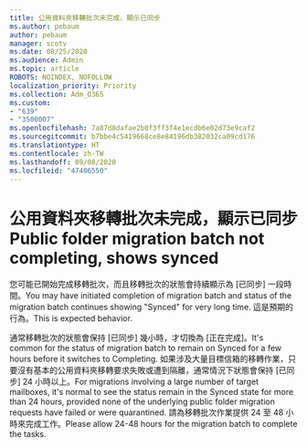 ```yaml
---
title: 公用資料夾移轉批次未完成，顯示已同步
ms.author: pebaum
author: pebaum
manager: scotv
ms.date: 08/25/2020
ms.audience: Admin
ms.topic: article
ROBOTS: NOINDEX, NOFOLLOW
localization_priority: Priority
ms.collection: Adm_O365
ms.custom:
- "639"
- "3500007"
ms.openlocfilehash: 7a87d8dafae2b0f3ff3f4e1ecdb6e02d73e9caf2
ms.sourcegitcommit: b7bbe4c5419668ce8e84196db382032ca09cd176
ms.translationtype: HT
ms.contentlocale: zh-TW
ms.lasthandoff: 09/08/2020
ms.locfileid: "47406550"
---
```

# <a name="public-folder-migration-batch-not-completing-shows-synced"></a><span data-ttu-id="17b71-102">公用資料夾移轉批次未完成，顯示已同步</span><span class="sxs-lookup"><span data-stu-id="17b71-102">Public folder migration batch not completing, shows synced</span></span>

<span data-ttu-id="17b71-103">您可能已開始完成移轉批次，而且移轉批次的狀態會持續顯示為 [已同步] 一段時間。</span><span class="sxs-lookup"><span data-stu-id="17b71-103">You may have initiated completion of migration batch and status of the migration batch continues showing "Synced" for very long time.</span></span> <span data-ttu-id="17b71-104">這是預期的行為。</span><span class="sxs-lookup"><span data-stu-id="17b71-104">This is expected behavior.</span></span>

<span data-ttu-id="17b71-105">通常移轉批次的狀態會保持 [已同步] 幾小時，才切換為 [正在完成]。</span><span class="sxs-lookup"><span data-stu-id="17b71-105">It's common for the status of migration batch to remain on Synced for a few hours before it switches to Completing.</span></span> <span data-ttu-id="17b71-106">如果涉及大量目標信箱的移轉作業，只要沒有基本的公用資料夾移轉要求失敗或遭到隔離，通常情況下狀態會保持 [已同步] 24 小時以上。</span><span class="sxs-lookup"><span data-stu-id="17b71-106">For migrations involving a large number of target mailboxes, it's normal to see the status remain in the Synced state for more than 24 hours, provided none of the underlying public folder migration requests have failed or were quarantined.</span></span> <span data-ttu-id="17b71-107">請為移轉批次作業提供 24 至 48 小時來完成工作。</span><span class="sxs-lookup"><span data-stu-id="17b71-107">Please allow 24-48 hours for the migration batch to complete the tasks.</span></span>
